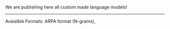 We are publishing here all custom made language models!
_____________
Avaialble Formats: ARPA format (N-grams), 
